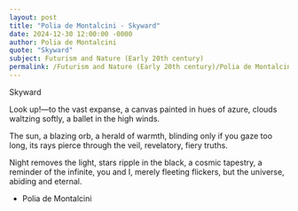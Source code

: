 ```yaml
---
layout: post
title: "Polia de Montalcini - Skyward"
date: 2024-12-30 12:00:00 -0000
author: Polia de Montalcini
quote: "Skyward"
subject: Futurism and Nature (Early 20th century)
permalink: /Futurism and Nature (Early 20th century)/Polia de Montalcini/Polia de Montalcini - Skyward
---
```


Skyward

Look up!—to the vast expanse,
a canvas painted in hues of azure,
clouds waltzing softly,
a ballet in the high winds.

The sun, a blazing orb,
a herald of warmth,
blinding only if you gaze too long,
its rays pierce through the veil,
revelatory, fiery truths.

Night removes the light,
stars ripple in the black,
a cosmic tapestry,
a reminder of the infinite,
you and I, merely fleeting flickers,
but the universe, abiding and eternal.

- Polia de Montalcini
